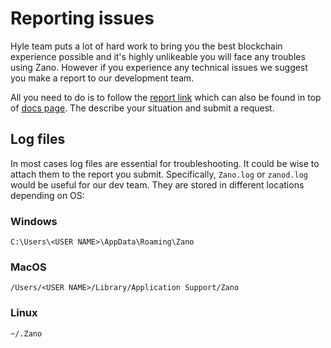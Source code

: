 # Reporting issues

Hyle team puts a lot of hard work to bring you the best blockchain experience possible and it's highly unlikeable you will face any troubles using Zano. However if you experience any technical issues we suggest you make a report to our development team.

All you need to do is to follow the [report link](https://jira.hyle.io/secure/CreateIssue!default.jspa) which can also be found in top of [docs page](https://docs.zano.org/docs/docs.zano.org). The describe your situation and submit a request.

## Log files

In most cases log files are essential for troubleshooting. It could be wise to attach them to the report you submit. Specifically, `Zano.log` or `zanod.log` would be useful for our dev team. They are stored in different locations depending on OS:

### Windows

```
C:\Users\<USER NAME>\AppData\Roaming\Zano
```

### MacOS

```
/Users/<USER NAME>/Library/Application Support/Zano
```

### Linux

```
~/.Zano
```